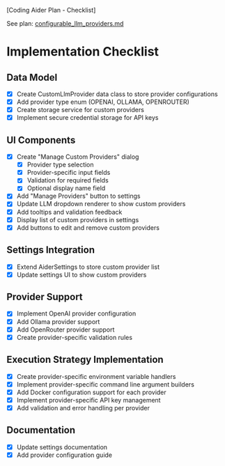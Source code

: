 [Coding Aider Plan - Checklist]

See plan: [configurable_llm_providers.md](configurable_llm_providers.md)

# Implementation Checklist

## Data Model
- [x] Create CustomLlmProvider data class to store provider configurations
- [x] Add provider type enum (OPENAI, OLLAMA, OPENROUTER)
- [x] Create storage service for custom providers
- [x] Implement secure credential storage for API keys

## UI Components
- [x] Create "Manage Custom Providers" dialog
  - [x] Provider type selection
  - [x] Provider-specific input fields
  - [x] Validation for required fields
  - [x] Optional display name field
- [x] Add "Manage Providers" button to settings
- [x] Update LLM dropdown renderer to show custom providers
- [x] Add tooltips and validation feedback
- [x] Display list of custom providers in settings
- [x] Add buttons to edit and remove custom providers

## Settings Integration  
- [x] Extend AiderSettings to store custom provider list
- [x] Update settings UI to show custom providers

## Provider Support
- [x] Implement OpenAI provider configuration
- [x] Add Ollama provider support
- [x] Add OpenRouter provider support
- [x] Create provider-specific validation rules

## Execution Strategy Implementation
- [x] Create provider-specific environment variable handlers
- [x] Implement provider-specific command line argument builders
- [x] Add Docker configuration support for each provider
- [x] Implement provider-specific API key management
- [x] Add validation and error handling per provider

## Documentation
- [x] Update settings documentation
- [x] Add provider configuration guide

